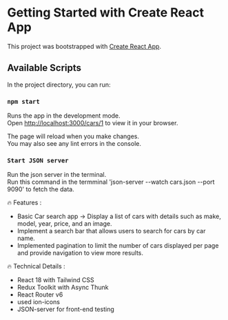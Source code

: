 # Getting Started with Create React App

This project was bootstrapped with [Create React App](https://github.com/facebook/create-react-app).

## Available Scripts

In the project directory, you can run:

### `npm start`

Runs the app in the development mode.\
Open [http://localhost:3000/cars/1](http://localhost:3000/cars/1) to view it in your browser.

The page will reload when you make changes.\
You may also see any lint errors in the console.

### `Start JSON server`
Run the json server in the terminal.\
Run this command in the termminal 'json-server --watch cars.json --port 9090' to fetch the data.

🔥 Features :

- Basic Car search app -> Display a list of cars with details such as make, model, year, price, and an image.
- Implement a search bar that allows users to search for cars by car name.
- Implemented pagination to limit the number of cars displayed per page and provide navigation to view more results.

🔥 Technical Details :

- React 18 with Tailwind CSS
- Redux Toolkit with Async Thunk
- React Router v6
- used ion-icons
- JSON-server for front-end testing
  
